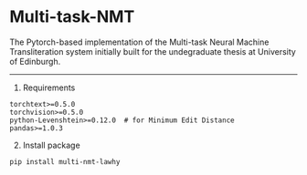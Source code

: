 # Multi-task-NMT
The Pytorch-based implementation of the Multi-task Neural Machine Transliteration system initially built for the undegraduate thesis at University of Edinburgh.

------------
1. Requirements
```
torchtext>=0.5.0
torchvision>=0.5.0
python-Levenshtein>=0.12.0  # for Minimum Edit Distance
pandas>=1.0.3
```
2. Install package
```
pip install multi-nmt-lawhy
```
